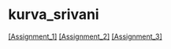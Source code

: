 # kurva_srivani
[[Assignment_1]](https://nift-web-design.github.io/kurva_srivanii/Assignment_1)
[[Assignment_2]](https://nift-web-design.github.io/kurva_srivanii/Assignment_1)
[[Assignment_3]](https://nift-web-design.github.io/kurva_srivanii/Assignment_1)
